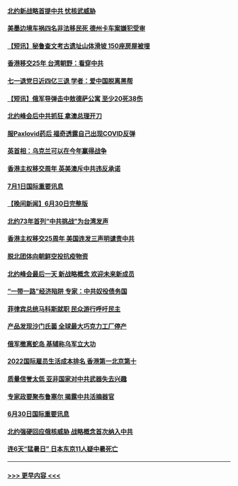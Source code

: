#### [北约新战略首提中共 忧核武威胁](../pages/prog202/a103469681.md?t=07020801) 
#### [美墨边境车祸四名非法移民死 德州卡车案嫌犯受审](../pages/prog202/a103469677.md?t=07020801) 
#### [【短讯】秘鲁查文考古遗址山体滑坡 150座房屋被埋](../pages/prog202/a103469686.md?t=07020801) 
#### [香港移交25年 台湾朝野：看穿中共](../pages/prog202/a103469668.md?t=07020801) 
#### [七一退党日近四亿三退 学者：爱中国脱离黑帮](../pages/prog202/a103469666.md?t=07020801) 
#### [【短讯】俄军导弹击中敖德萨公寓 至少20死38伤](../pages/prog202/a103469674.md?t=07020801) 
#### [北约峰会后中共抓狂 拿澳总理开刀](../pages/prog202/a103469336.md?t=07020801) 
#### [服Paxlovid药后 福奇透露自己出现COVID反弹](../pages/prog202/a103469331.md?t=07020801) 
#### [英首相：乌克兰可以在今年赢得战争](../pages/prog202/a103469324.md?t=07020801) 
#### [香港主权移交周年 英美澳斥中共违反承诺](../pages/prog202/a103469299.md?t=07020801) 
#### [7月1日国际重要讯息](../pages/prog202/a103469297.md?t=07020801) 
#### [【晚间新闻】6月30日完整版](../pages/prog202/a103469054.md?t=07020801) 
#### [北约73年首列“中共挑战”为台湾发声](../pages/prog202/a103469095.md?t=07020801) 
#### [香港主权移交25周年 美国连发三声明谴责中共](../pages/prog202/a103469052.md?t=07020801) 
#### [脱北团体向朝鲜空投抗疫物资](../pages/prog202/a103468867.md?t=07020801) 
#### [北约峰会最后一天 新战略概念 欢迎未来新成员](../pages/prog202/a103468877.md?t=07020801) 
#### [“一带一路”经济陷阱 专家：中共奴役债务国](../pages/prog202/a103468865.md?t=07020801) 
#### [菲律宾总统马科斯就职 民众游行呼吁民主](../pages/prog202/a103468863.md?t=07020801) 
#### [产品发现沙门氏菌 全球最大巧克力工厂停产](../pages/prog202/a103468737.md?t=07020801) 
#### [俄军撤离蛇岛 基辅称乌军立大功](../pages/prog202/a103468727.md?t=07020801) 
#### [2022国际雇员生活成本排名 香港第一北京第十](../pages/prog202/a103468597.md?t=07020801) 
#### [质量信誉太低 亚非国家对中共武器失去兴趣](../pages/prog202/a103468601.md?t=07020801) 
#### [专家政要聚布鲁塞尔 揭露中共活摘器官](../pages/prog202/a103468570.md?t=07020801) 
#### [6月30日国际重要讯息](../pages/prog202/a103468563.md?t=07020801) 
#### [北约强硬回应俄核威胁 战略概念首次纳入中共](../pages/prog202/a103468586.md?t=07020801) 
#### [连6天“猛暑日” 日本东京11人疑中暑死亡](../pages/prog202/a103468467.md?t=07020801) 

----
#### [ >>> 更早内容 <<< ](../indexes/prog202-earlier.md)
